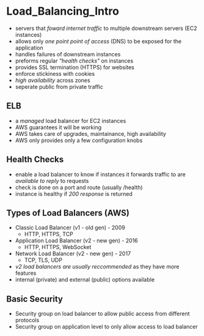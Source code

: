 # Load_Balancing_Intro
 - servers that _foward internet traffic_ to multiple downstream servers (EC2 instances)
 - allows only _one point point of access_ (DNS) to be exposed for the application
 - handles failures of downstream instances
 - preforms regular _"health checks"_ on instances
 - provides SSL termination (HTTPS) for websites
 - enforce stickiness with cookies
 - _high availability_ across zones
 - seperate public from private traffic

## ELB 
 - a _managed_ load balancer for EC2 instances
 - AWS guarantees it will be working
 - AWS takes care of upgrades, maintainance, high availability
 - AWS only provides only a few configuration knobs

## Health Checks
 - enable a load balancer to know if instances it forwards traffic to are _available to reply_ to requests
 - check is done on a port and route (usually /health)
 - instance is healthy if _200 response_ is returned

## Types of Load Balancers (AWS)
 - Classic Load Balancer (v1 - old gen) - 2009
    - HTTP, HTTPS, TCP
 - Application Load Balancer (v2 - new gen) - 2016
    - HTTP, HTTPS, WebSocket
 - Network Load Balancer (v2 - new gen) - 2017
    - TCP, TLS, UDP
 - _v2 load balancers are usually reccommended_ as they have more features
 - internal (private) and external (public) options available

## Basic Security
 - Security group on load balancer to allow public access from different protocols
 - Security group on application level to only allow access to load balancer

